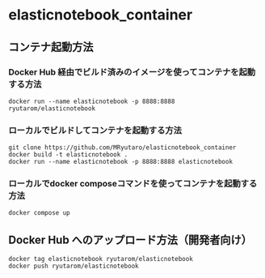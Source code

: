 # elasticnotebook_container

## コンテナ起動方法

### Docker Hub 経由でビルド済みのイメージを使ってコンテナを起動する方法

```
docker run --name elasticnotebook -p 8888:8888 ryutarom/elasticnotebook
```

### ローカルでビルドしてコンテナを起動する方法

```
git clone https://github.com/MRyutaro/elasticnotebook_container
docker build -t elasticnotebook .
docker run --name elasticnotebook -p 8888:8888 elasticnotebook
```

### ローカルでdocker composeコマンドを使ってコンテナを起動する方法
```
docker compose up
```

## Docker Hub へのアップロード方法（開発者向け）

```
docker tag elasticnotebook ryutarom/elasticnotebook
docker push ryutarom/elasticnotebook
```
